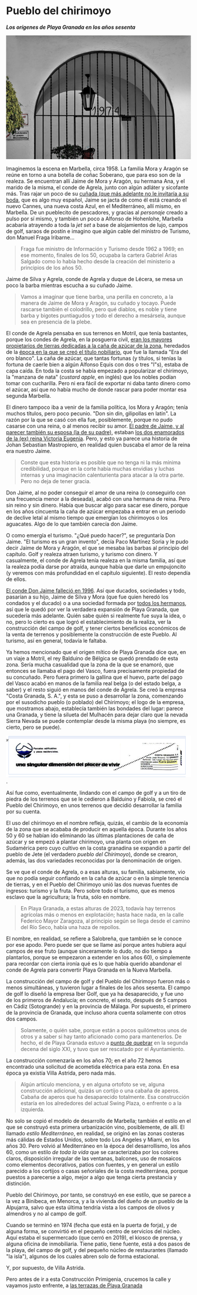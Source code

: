 # Pueblo del chirimoyo
__*Los orígenes de Playa Granada en los años sesenta*__

![Puerta del Pueblo del Chirimoyo, con fecha de construcción](img/poblado-chirimoyo.jpg)

Imaginemos la escena en Marbella, circa 1958. La familia Mora y Aragón
se reúne en torno a una botella de coñac Soberano, que para eso son de
la realeza. Se encuentran allí Jaime de Mora y Aragón, su hermana Ana,
y el marido de la misma, el conde de Agrela, junto con algún adláter y
sicofante más. Tras rajar un poco de su [cuñada (que más adelante no
le invitaría a su
boda](https://es.wikipedia.org/wiki/Fabiola_de_Mora_y_Arag%C3%B3n#Boda),
que es algo muy español, Jaime se jacta de como él está creando el
nuevo Cannes, una nueva costa Azul, en el Mediterráneo, allí mismo, en
Marbella. De un pueblecito de pescadores, y gracias al *personaje*
creado a pulso por sí mismo, y también un poco a Alfonso de Hohenlohe,
Marbella acabaría atrayendo a toda la *jet set* a base de alojamientos
de lujo, campos de golf, saraos de postín e imagino que algún cable
del ministro de Turismo, don Manuel Fraga Iribarne...

> Fraga fue ministro de Información y Turismo desde 1962 a 1969; en
> ese momento, finales de los 50, ocupaba la cartera Gabriel Arias
> Salgado como lo había hecho desde la creación del ministerio a
> principios de los años 50.

Jaime de Silva y Agrela, conde de Agrela y duque de Lécera, se mesa un
poco la barba mientras escucha a su cuñado Jaime.

> Vamos a imaginar que tiene barba, una perilla en concreto, a la
> manera de Jaime de Mora y Aragón, su cuñado y tocayo. Puede rascarse
> también el colodrillo, pero qué diablos, es noble y tiene barba y
> bigotes puntiagudos y todo el derecho a mesársela, aunque sea en
> presencia de la plebe.

El conde de Agrela pensaba en sus terrenos en Motril, que tenía
bastantes, porque los condes de Agrela, en la posguerra civil, [eran
los mayores propietarios de tierras dedicadas a la caña de azúcar de
la
zona](https://issuu.com/antonioromera/docs/historia_de_motril_y_la_costa_de_gr),
heredados de la [época en la que se creó el título
nobiliario](https://es-es.facebook.com/notes/enrique-lafuente-mu%C3%B1oz/memoria-de-la-realeza-espa%C3%B1ola-de-aquellos-barros-vienen-estos-lodos/3393784494769/),
que fue la llamada "Era del oro blanco". La caña de azúcar, que tantas
fortunas (y títulos, si tenías la fortuna de caerle bien a algún
Alfonso Equis con dos o tres "I"s), estaba de capa caída. En toda la
costa se había empezado a popularizar el chirimoyo, la "manzana de
nata" (*custard apple*, en inglés) que los nobles podían tomar con
cucharilla. Pero ni era fácil de exportar ni daba tanto dinero como el
azúcar, así que no había mucho de donde rascar para poder montar esa
segunda Marbella.

El dinero tampoco iba a venir de la familia política, los Mora y
Aragón; tenía muchos títulos, pero poco pecunio. "Don sin din,
gilipollas en latín". La razón por la que se casó con ella fue,
posiblemente, porque no pudo casarse con una reina, o al menos recibir
su amor. [El padre de Jaime, y al parecer también su esposa (la de su
padre)](https://es-es.facebook.com/notes/enrique-lafuente-mu%C3%B1oz/memoria-de-la-realeza-espa%C3%B1ola-de-aquellos-barros-vienen-estos-lodos/3393784494769/),
estaban [los dos enamorados de la (ex) reina Victoria
Eugenia](https://www.lne.es/cultura/2012/11/19/traje-nuevo-emperador/1328754.html). Pero,
y esto ya parece una historia de Johan Sebastian Mastropiero, en
realidad quien buscaba el amor de la reina era nuestro Jaime.

> Conste que esta historia es posible que no tenga ni la más mínima
> credibilidad, porque en la corte había muchas envidias y luchas
> internas y una imaginación calenturienta para atacar a la otra
> parte. Pero no deja de tener gracia.

Don Jaime, al no poder conseguir el amor de una reina (o conseguirlo
con una frecuencia menor a la deseada), acabó con una hermana de
reina. Pero sin reino y sin dinero. Había que buscar algo para sacar
ese dinero, porque en los años cincuenta la caña de azúcar empezaba a
entrar en un periodo de declive letal al mismo tiempo que emergían los
chirimoyos o los aguacates. Algo de lo que también carecía don Jaime.

O como emergía el turismo. "¿Qué puedo hacer?", se preguntaría Don
Jaime. "El turismo es un gran invento", decía Paco Martínez Soria y le
pudo decir Jaime de Mora y Aragón, el que se mesaba las barbas al
principio del capítulo. Golf y realeza atraen turismo, y turismo con
dinero. Y casualmente, el conde de Agrela tenía realeza en la misma
familia, así que la realeza podía darse por atraída, aunque había que
darle un empujoncito (y veremos con más profundidad en el capítulo
siguiente). El resto dependía de ellos.

[El conde Don Jaime falleció en
1996](http://hemeroteca.abc.es/nav/Navigate.exe/hemeroteca/madrid/abc/1996/05/10/062.html). Así
que ducados, sociedades y todo, pasarían a su hijo, Jaime de Silva y
Mora (que fue quien heredó los condados y el ducado) o a una sociedad
formada por [todos los
hermanos](https://es.wikipedia.org/wiki/Condado_de_Agrela), así que le quedó por ver la verdadera expansión de Playa Granada, que sucedería más adelante. Quién sabe
quién si realmente fue suya la idea, o no, pero lo cierto es que logró el establecimiento de la realiza, ver la construcción del campo de golf, y tener ciertos beneficios económicos de la venta de terrenos y posiblemente la construcción de este Pueblo. Al turismo,
así en general, todavía le faltaba.

Ya hemos mencionado que el origen mítico de Playa Granada dice que, en
un viaje a Motril, el rey Balduino de Bélgica se quedó prendado de
esta zona. Sería mucha casualidad que la zona de la que se enamoró,
que entonces se llamaba el pago del Vasco, fuera precisamente
propiedad de su concuñado. Pero fuera primero la gallina que el huevo,
parte del pago del Vasco acabó en manos de la familia real belga (o
del estado belga, a saber) y el resto siguió en manos del conde de
Agrela. Se creó la empresa "Costa Granada, S. A.", y esta se puso a
desarrollar la zona, comenzando por el susodicho pueblo (o poblado)
del Chirimoyo; el logo de la empresa, que mostramos abajo, establecía
también las bondades del lugar: parece una Granada, y tiene la silueta
del Mulhacén para dejar claro que la nevada Sierra Nevada se puede
contemplar desde la misma playa (no siempre, es cierto, pero se
puede).

![Anuncio de parcelas y viviendas en el Blanco y Negro, 1973](img/byn-1973.png).

Así fue como, eventualmente, lindando con el campo de golf y a un tiro
de piedra de los terrenos que se le cedieron a Balduino y Fabiola, se
creó el Pueblo del Chirimoyo, en unos terrenos que decidió desarrollar
la familia por su cuenta.

El uso del chirimoyo en el nombre refleja, quizás, el cambio de la
economía de la zona que se acababa de producir en aquella
época. Durante los años 50 y 60 se habían ido eliminando las últimas
plantaciones de caña de azúcar y se empezó a plantar chirimoyo, una
planta con origen en Sudamérica pero cuyo cultivo en la costa
granadina se expandió a partir del pueblo de Jete (el verdadero
*pueblo del Chirimoyo*), donde se crearon, además, las dos variedades
reconocidas por la denominación de origen.

Se ve que el conde de Agrela, o a esas alturas, su familia,
sabiamente, vio que no podía seguir confiando en la caña de azúcar o
en la simple tenencia de tierras, y en el Pueblo del Chirimoyo unió
las dos nuevas fuentes de ingresos: turismo y la fruta. Pero sobre
todo el turismo, que es menos esclavo que la agricultura; la fruta, sólo en nombre.

> En Playa Granada, a estas alturas de 2023, todavía hay terrenos
> agrícolas más o menos en explotación; hasta hace nada, en la calle
> Federico Mayor Zaragoza, al principio según se llega desde el camino
> del Río Seco, había una haza de repollos.

El nombre, en realidad, se refiere a Salobreña, que también se le
conoce por ese apodo. Pero puede ser que se llame así porque antes
hubiera aquí campos de ese fruto (aunque sinceramente lo dudo, no dio
tiempo a plantarlos, porque se empezaron a extender en los años 60), o
simplemente para recordar con cierta ironía qué es lo que había
querido abandonar el conde de Agrela para convertir Playa Granada en
la Nueva Marbella.

La construcción del campo de golf y del Pueblo del Chirimoyo fueron
más o menos simultáneas, y tuvieron lugar a finales de los años
sesenta. El campo de golf lo diseñó la empresa Iber Golf, que ya ha
desaparecido, y fue uno de los primeros de Andalucía; en concreto, el
sexto, después de 5 campos en Cádiz (Sotogrande) y en la provincia de
Málaga. Por supuesto, el primero de la provincia de Granada, que
incluso ahora cuenta solamente con otros dos campos.

> Solamente, o quién sabe, porque están a pocos quilómetros unos de
> otros y a saber si hay tanto aficionado como para mantenerlos. De
> hecho, el de Playa Granada estuvo a [punto de
> quebrar](https://www.granadahoy.com/granada/Motril-rescate-campo-golf_0_1052895263.html)
> en la segunda decena del siglo XXI, y tuvo que ser rescatado por el Ayuntamiento.

La construcción comenzaría en los años 70; en el año 72 hemos
encontrado una solicitud de acometida eléctrica para esta zona. En esa
época ya existía Villa Astrida, pero nada más.

> Algún artículo menciona, y en alguna ortofoto se ve, alguna
> construcción adicional, quizás un cortijo o una cabaña de
> aperos. Cabaña de aperos que ha desaparecido totalmente. Esa
> construcción estaría en los alrededores del actual Swing Plaza, o
> enfrente o a la izquierda.

No solo se copió el modelo de desarrollo de Marbella; también el
estilo en el que se construyó esta primera urbanización vino,
posiblemente, de allí. El llamado *estilo Mediterráneo*, en realidad,
se originó en las zonas costeras más cálidas de Estados Unidos, sobre
todo Los Angeles y Miami, en los años 30. Pero volvió al Mediterráneo
en la época del desarrollismo, los años 60, como un estilo *de toda la
vida* que se caracterizaba por los colores claros, disposición
irregular de las ventanas, balcones, uso de mosaicos como elementos
decorativos, patios con fuentes, y en general un estilo parecido a los
cortijos o casas señoriales de la costa mediterránea, porque puestos a
parecerse a algo, mejor a algo que tenga cierta prestancia y
distinción.

Pueblo del Chirimoyo, por tanto, se construyó en ese estilo, que se
parece a la vez a Binibeca, en Menorca, y a la vivienda del dueño de
un pueblo de la Alpujarra, salvo que esta última tendría vista a los
campos de olivos y almendros y no al campo de golf.

Cuando se terminó en 1974 (fecha que está en la puerta de forja), y de
alguna forma, se convirtió en el pequeño centro de servicios del
núcleo. Aquí estaba el supermercado (que cerró en 2019), el kiosco de
prensa, y alguna oficina de inmobiliaria. Tiene patio, tiene fuente,
está a dos pasos de la playa, del campo de golf, y del pequeño núcleo
de restaurantes (llamado "la isla"), algunos de los cuales abren solo
de forma estacional.

Y, por supuesto, de Villa Astrida.

Pero antes de ir a esta Construcción Primigenia, crucemos la calle y
vayamos justo enfrente, a [las terrazas de Playa
Granada](terrazas-playa-granada.md)
